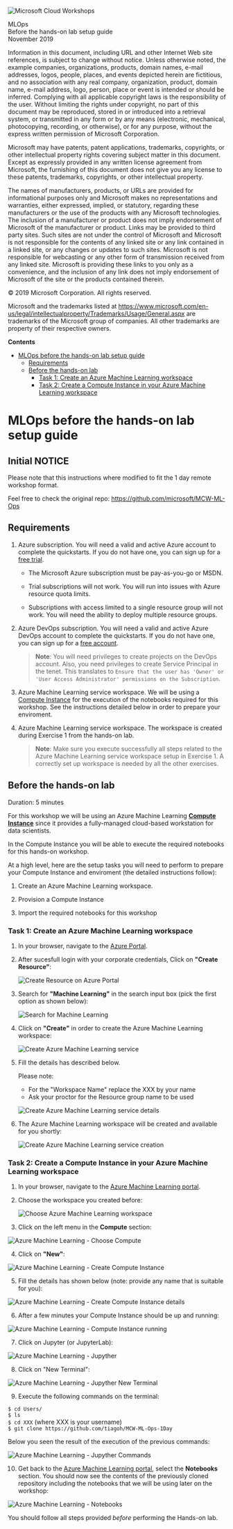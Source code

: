 ![Microsoft Cloud Workshops](https://github.com/Microsoft/MCW-Template-Cloud-Workshop/raw/master/Media/ms-cloud-workshop.png "Microsoft Cloud Workshops")

<div class="MCWHeader1">
MLOps
</div>

<div class="MCWHeader2">
Before the hands-on lab setup guide
</div>

<div class="MCWHeader3">
November 2019
</div>


Information in this document, including URL and other Internet Web site references, is subject to change without notice. Unless otherwise noted, the example companies, organizations, products, domain names, e-mail addresses, logos, people, places, and events depicted herein are fictitious, and no association with any real company, organization, product, domain name, e-mail address, logo, person, place or event is intended or should be inferred. Complying with all applicable copyright laws is the responsibility of the user. Without limiting the rights under copyright, no part of this document may be reproduced, stored in or introduced into a retrieval system, or transmitted in any form or by any means (electronic, mechanical, photocopying, recording, or otherwise), or for any purpose, without the express written permission of Microsoft Corporation.

Microsoft may have patents, patent applications, trademarks, copyrights, or other intellectual property rights covering subject matter in this document. Except as expressly provided in any written license agreement from Microsoft, the furnishing of this document does not give you any license to these patents, trademarks, copyrights, or other intellectual property.

The names of manufacturers, products, or URLs are provided for informational purposes only and Microsoft makes no representations and warranties, either expressed, implied, or statutory, regarding these manufacturers or the use of the products with any Microsoft technologies. The inclusion of a manufacturer or product does not imply endorsement of Microsoft of the manufacturer or product. Links may be provided to third party sites. Such sites are not under the control of Microsoft and Microsoft is not responsible for the contents of any linked site or any link contained in a linked site, or any changes or updates to such sites. Microsoft is not responsible for webcasting or any other form of transmission received from any linked site. Microsoft is providing these links to you only as a convenience, and the inclusion of any link does not imply endorsement of Microsoft of the site or the products contained therein.

© 2019 Microsoft Corporation. All rights reserved.

Microsoft and the trademarks listed at <https://www.microsoft.com/en-us/legal/intellectualproperty/Trademarks/Usage/General.aspx> are trademarks of the Microsoft group of companies. All other trademarks are property of their respective owners.

**Contents**

<!-- TOC -->

- [MLOps before the hands-on lab setup guide](#mlops-before-the-hands-on-lab-setup-guide)
  - [Requirements](#requirements)
  - [Before the hands-on lab](#before-the-hands-on-lab)
    - [Task 1: Create an Azure Machine Learning workspace](#Task-1:-Create-an-Azure-Machine-Learning-workspace)
    - [Task 2: Create a Compute Instance in your Azure Machine Learning workspace](Task-2:-Create-a-Compute-Instance-in-your-Azure-Machine-Learning-workspace)

<!-- /TOC -->

# MLOps before the hands-on lab setup guide

## Initial NOTICE

Please note that this instructions where modified to fit the 1 day remote workshop format. 

Feel free to check the original repo: https://github.com/microsoft/MCW-ML-Ops
## Requirements

1. Azure subscription. You will need a valid and active Azure account to complete the quickstarts. If you do not have one, you can sign up for a [free trial](https://azure.microsoft.com/en-us/free/).

   - The Microsoft Azure subscription must be pay-as-you-go or MSDN.

   - Trial subscriptions will not work. You will run into issues with Azure resource quota limits.

   - Subscriptions with access limited to a single resource group will not work. You will need the ability to deploy multiple resource groups.

2. Azure DevOps subscription. You will need a valid and active Azure DevOps account to complete the quickstarts. If you do not have one, you can sign up for a [free account](https://azure.microsoft.com/en-us/services/devops/).

   >**Note**: You will need privileges to create projects on the DevOps account. Also, you need privileges to create Service Principal in the tenet. This translates to `Ensure that the user has 'Owner' or 'User Access Administrator' permissions on the Subscription`.

3. Azure Machine Learning service workspace. We will be using a [Compute Instance](https://docs.microsoft.com/en-us/azure/machine-learning/concept-compute-instance) for the execution of the notebooks required for this workshop. See the instructions detailed below in order  to prepare your enviroment.

4. Azure Machine Learning service workspace. The workspace is created during Exercise 1 from the hands-on lab.

   >**Note**: Make sure you execute successfully all steps related to the Azure Machine Learning service workspace setup in Exercise 1. A correctly set up workspace is needed by all the other exercises.

## Before the hands-on lab

Duration: 5 minutes

For this workshop we will be using an Azure Machine Learning **[Compute Instance](https://docs.microsoft.com/en-us/azure/machine-learning/concept-compute-instance)** since it provides a fully-managed cloud-based workstation for data scientists.  

In the Compute Instance you will be able to execute the  required notebooks for this hands-on workshop.  

At a high level, here are the setup tasks you will need to perform to prepare your Compute Instance and enviroment (the detailed instructions follow):

1. Create an Azure Machine Learning workspace.

2. Provision a Compute Instance

3. Import the required notebooks for this workshop

### Task 1: Create an Azure Machine Learning workspace

1. In your browser, navigate to the [Azure Portal](https://portal.azure.com).

2. After sucesfull login with your corporate credentials, Click on **"Create Resource"**:

   ![Create Resource on Azure Portal](media/azure-portal-create-resource.png 'Create Resource')

3. Search for **"Machine Learning"** in the search input box (pick the first option as shown below):

   ![Search for Machine Learning](media/azure-portal-search-machine-learning.png 'Search for Machine Learning')

4. Click on **"Create"** in order to create the Azure Machine Learning workspace:

   ![Create Azure Machine Learning service](media/azure-portal-create-aml.png 'Create Azure Machine Learning')

5. Fill the details has described below.

   Please note:
   - For the "Workspace Name" replace the XXX by your name
   - Ask your proctor for the Resource group name to be used

   ![Create Azure Machine Learning service details](media/azure-portal-create-aml-workspace.png 'Create Azure Machine Learning service details')

6. The Azure Machine Learning workspace will be created and available for you shortly:

   ![Create Azure Machine Learning service creation](media/azure-portal-create-aml-workspace-creation.png 'Create Azure Machine Learning service creation')

### Task 2: Create a Compute Instance in your Azure Machine Learning workspace

1. In your browser, navigate to the [Azure Machine Learning portal](https://ml.azure.com).

2. Choose the workspace you created before:

   ![Choose Azure Machine Learning workspace](media/aml-portal-choose-workspace.png 'Choose Azure Machine Learning workspace')

3. Click on the left menu in the **Compute** section: 

![Azure Machine Learning - Choose Compute](media/aml-portal-create-compute.png 'Choose Azure Machine Learning compute')

4. Click on **"New"**:

![Azure Machine Learning - Create Compute Instance](media/aml-portal-create-computeinstance.png 'Azure Machine Learning Create Compute Instance')

5. Fill the details has shown below (note: provide any name that is suitable for you):

![Azure Machine Learning - Create Compute Instance details](media/aml-portal-create-ci-details.png 'Azure Machine Learning Create Compute Instance details')

6. After a few minutes your Compute Instance should be up and running: 

![Azure Machine Learning - Compute Instance running](media/aml-portal-ci-running.png 'Azure Machine Learning Create Compute Instance running')

7. Click on Jupyter (or JupyterLab):

![Azure Machine Learning - Jupyther](media/aml-jupyther-default.png 'Azure Machine Learning Jupyther')

8. Click on "New Terminal":

![Azure Machine Learning - Jupyther New Terminal](media/aml-jupyther-new-terminal.png 'Azure Machine Learning Compute Instance Jupyther Terminal')

9. Execute the following commands on the terminal:
 
 ```$ cd Users/```  
 ```$ ls ```  
 ```$ cd XXX``` (where XXX  is your username)  
 ```$ git clone https://github.com/tiagoh/MCW-ML-Ops-1Day```

 Below you seen the result of the execution of the previous commands: 

![Azure Machine Learning - Jupyther Commands](media/aml-jupyther-terminal-commands.png 'Azure Machine Learning Compute Instance Jupyther Commands')

10. Get back to the [Azure Machine Learning portal](https://ml.azure.com), select the **Notebooks** section. You should now see the contents of the previously cloned repository including the notebooks that we will be using later on the workshop:

![Azure Machine Learning - Notebooks](media/aml-notebooks.png 'Azure Machine Learning Notebooks')

You should follow all steps provided *before* performing the Hands-on lab.
